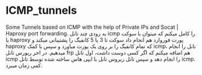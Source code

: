 # ICMP_tunnels
Some Tunnels based on ICMP with the help of Private IPs and Socat | Haproxy port forwarding.
به زودی چند تانل icmp را کامل میکنم که میتوان با سوکت یا haproxy پورت فوروارد هم انجام داد
سوکت تا 3 یا 5 کانفیگ را پشتیبانی میکند و haproxy که تمام کانفیگ را بر روی یک پورت میاورد و سپس با کمک icmp، تانل را انجام میدهیم.
در اخر ریورس تانل frp هم اضافه میکنم که اگر کسی دوست داشت، اول تانل icmp را انجام دهد و سپس تانل ریروس تانل با ایپی هاس ساخته شده توسط تانل icmp.
کمی زمان میبرد.
